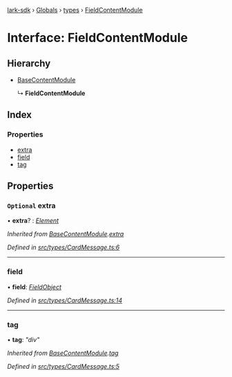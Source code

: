 [lark-sdk](../README.md) › [Globals](../globals.md) › [types](../modules/types.md) › [FieldContentModule](types.fieldcontentmodule.md)

# Interface: FieldContentModule

## Hierarchy

* [BaseContentModule](types.basecontentmodule.md)

  ↳ **FieldContentModule**

## Index

### Properties

* [extra](types.fieldcontentmodule.md#optional-extra)
* [field](types.fieldcontentmodule.md#field)
* [tag](types.fieldcontentmodule.md#tag)

## Properties

### `Optional` extra

• **extra**? : *[Element](../modules/types.md#element)*

*Inherited from [BaseContentModule](types.basecontentmodule.md).[extra](types.basecontentmodule.md#optional-extra)*

*Defined in [src/types/CardMessage.ts:6](https://github.com/TbhT/lark-sdk/blob/e3605bb/src/types/CardMessage.ts#L6)*

___

###  field

• **field**: *[FieldObject](types.fieldobject.md)*

*Defined in [src/types/CardMessage.ts:14](https://github.com/TbhT/lark-sdk/blob/e3605bb/src/types/CardMessage.ts#L14)*

___

###  tag

• **tag**: *"div"*

*Inherited from [BaseContentModule](types.basecontentmodule.md).[tag](types.basecontentmodule.md#tag)*

*Defined in [src/types/CardMessage.ts:5](https://github.com/TbhT/lark-sdk/blob/e3605bb/src/types/CardMessage.ts#L5)*
